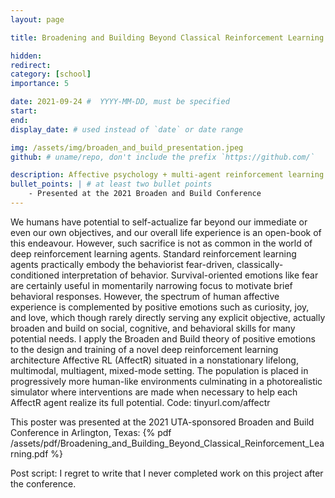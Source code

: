 ```yaml
---
layout: page

title: Broadening and Building Beyond Classical Reinforcement Learning

hidden:
redirect:
category: [school]
importance: 5

date: 2021-09-24 #  YYYY-MM-DD, must be specified
start:
end:
display_date: # used instead of `date` or date range

img: /assets/img/broaden_and_build_presentation.jpeg
github: # uname/repo, don't include the prefix `https://github.com/`

description: Affective psychology + multi-agent reinforcement learning
bullet_points: | # at least two bullet points
    - Presented at the 2021 Broaden and Build Conference
---
```


We humans have potential to self-actualize far beyond our immediate or even our own objectives, and our overall life experience is an open-book of this endeavour. However, such sacrifice is not as common in the world of deep reinforcement learning agents. Standard reinforcement learning agents practically embody the behaviorist fear-driven, classically-conditioned interpretation of behavior. Survival-oriented emotions like fear are certainly useful in momentarily narrowing focus to motivate brief behavioral responses. However, the spectrum of human affective experience is complemented by positive emotions such as curiosity, joy, and love, which though rarely directly serving any explicit objective, actually broaden and build on social, cognitive, and behavioral skills for many potential needs. I apply the Broaden and Build theory of positive emotions to the design and training of a novel deep reinforcement learning architecture Affective RL (AffectR) situated in a nonstationary lifelong, multimodal, multiagent, mixed-mode setting. The population is placed in progressively more human-like environments culminating in a photorealistic simulator where interventions are made when necessary to help each AffectR agent realize its full potential. Code: tinyurl.com/affectr

This poster was presented at the 2021 UTA-sponsored Broaden and Build Conference in Arlington, Texas:
{% pdf /assets/pdf/Broadening_and_Building_Beyond_Classical_Reinforcement_Learning.pdf %}

Post script: I regret to write that I never completed work on this project after the conference.
